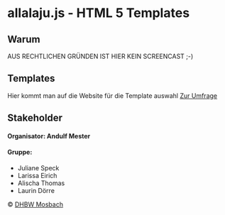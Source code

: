 # allalaju.js - HTML 5 Templates
  
## Warum
AUS RECHTLICHEN GRÜNDEN IST HIER KEIN SCREENCAST ;-)
  
## Templates
Hier kommt man auf die Website für die Template auswahl
[Zur Umfrage](https://html.laurindoerre.de)  

## Stakeholder  
#### Organisator: Andulf Mester
#### Gruppe:  
 - Juliane Speck
 - Larissa Eirich   
 - Alischa Thomas
 - Laurin Dörre
 
  
© [DHBW Mosbach](https://www.mosbach.dhbw.de/)
